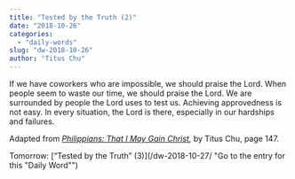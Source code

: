 ```yaml
---
title: "Tested by the Truth (2)"
date: "2018-10-26"
categories: 
  - "daily-words"
slug: "dw-2018-10-26"
author: "Titus Chu"
---
```


If we have coworkers who are impossible, we should praise the Lord. When people seem to waste our time, we should praise the Lord. We are surrounded by people the Lord uses to test us. Achieving approvedness is not easy. In every situation, the Lord is there, especially in our hardships and failures.

Adapted from _[Philippians: That I May Gain Christ](/book-philippians/ "Go to the listing for this book"),_ by Titus Chu, page 147.

Tomorrow: [“Tested by the Truth” (3)](/dw-2018-10-27/ "Go to the entry for this "Daily Word"")

